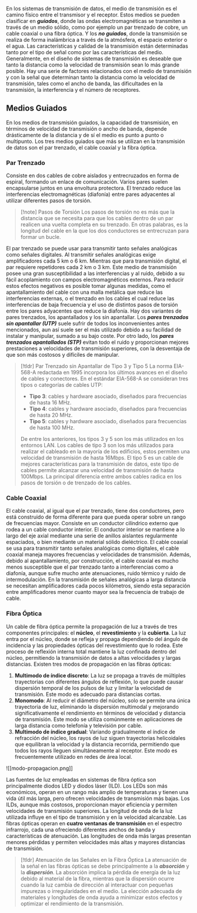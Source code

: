 En los sistemas de transmisión de datos, el medio de transmisión es el camino físico entre el transmisor y el receptor. Estos medios se pueden clasificar en ***guiados***, donde las ondas electromagnéticas se transmiten a través de un medio sólido, como por ejemplo un par trenzado de cobre, un cable coaxial o una fibra óptica. Y los ***no guiados***, donde la transmisión se realiza de forma inalámbrica a través de la atmósfera, el espacio exterior o el agua.
Las características y calidad de la transmisión están determinadas tanto por el tipo de señal como por las características del medio. Generalmente, en el diseño de sistemas de transmisión es deseable que tanto la distancia como la velocidad de transmisión sean lo más grande posible. Hay una serie de factores relacionados con el medio de transmisión y con la señal que determinan tanto la distancia como la velocidad de transmisión, tales como el ancho de banda, las dificultades en la transmisión, la interferencia y el número de receptores.

## Medios Guiados

En los medios de transmisión guiados, la capacidad de transmisión, en términos de velocidad de transmisión o ancho de banda, depende drásticamente de la distancia y de sí el medio es punto a punto o multipunto. Los tres medios guiados que más se utilizan en la transmisión de datos son el par trenzado, el cable coaxial y la fibra óptica.

### Par Trenzado

Consiste en dos cables de cobre aislados y entrecruzados en forma de espiral, formando un enlace de comunicación. Varios pares suelen encapsularse juntos en una envoltura protectora. El trenzado reduce las interferencias electromagnéticas (diafonía) entre pares adyacentes al utilizar diferentes pasos de torsión.

>[!note] Pasos de Torsión
>Los pasos de torsión no es más que la distancia que se necesita para que los cables dentro de un par realicen una vuelta completa en su trenzado. En otras palabras, es la longitud del cable en la que los dos conductores se entrecruzan para formar un bucle.

El par trenzado se puede usar para transmitir tanto señales analógicas como señales digitales. Al transmitir señales analógicas exige amplificadores cada 5 km o 6 km. Mientras que para transmisión digital, el par requiere repetidores cada 2 km o 3 km.
Este medio de transmisión posee una gran susceptibilidad a las interferencias y al ruido, debido a su fácil acoplamiento con campos electromagnéticos externos. Para reducir estos efectos negativos es posible tomar algunas medidas, como el apantallamiento del cable con una malla metálica que reduce las interferencias externas, o el trenzado en los cables el cual reduce las interferencias de baja frecuencia y el uso de distintos pasos de torsión entre los pares adyacentes que reduce la diafonía.
Hay dos variantes de pares trenzados, los apantallados y los sin apantallar. Los ***pares trenzados sin apantallar (UTP)*** suele sufrir de todos los inconvenientes antes mencionados, aun así suele ser el más utilizado debido a su facilidad de instalar y manipular, sumado a su bajo coste. Por otro lado, los ***pares trenzados apantallados (STP)*** evitan todo el ruido y proporcionan mejores prestaciones a velocidades de transmisión superiores, con la desventaja de que son más costosos y difíciles de manipular.

>[!tldr] Par Trenzado sin Apantallar de Tipo 3 y Tipo 5
>La norma EIA-568-A redactada en 1995 incorpora los últimos avances en el diseño de cables y conectores. En el estándar EIA-568-A se consideran tres tipos o categorías de cables UTP:
>- **Tipo 3**: cables y hardware asociado, diseñados para frecuencias de hasta 16 MHz.
>- **Tipo 4**: cables y hardware asociado, diseñados para frecuencias de hasta 20 MHz.
>- **Tipo 5**: cables y hardware asociado, diseñados para frecuencias de hasta 100 MHz.
>
>De entre los anteriores, los tipos 3 y 5 son los más utilizados en los entornos LAN. Los cables de tipo 3 son los más utilizados para realizar el cableado en la mayoría de los edificios, estos permiten una velocidad de transmisión de hasta 16Mbps. El tipo 5 es un cable de mejores características para la transmisión de datos, este tipo de cables permite alcanzar una velocidad de transmisión de hasta 100Mbps.
>La principal diferencia entre ambos cables radica en los pasos de torsión o de trenzado de los cables.

### Cable Coaxial

El cable coaxial, al igual que el par trenzado, tiene dos conductores, pero está construido de forma diferente para que pueda operar sobre un rango de frecuencias mayor. Consiste en un conductor cilíndrico externo que rodea a un cable conductor interior. El conductor interior se mantiene a lo largo del eje axial mediante una serie de anillos aislantes regularmente espaciados, o bien mediante un material sólido dieléctrico.
El cable coaxial se usa para transmitir tanto señales analógicas como digitales, el cable coaxial maneja mayores frecuencias y velocidades de transmisión. Además, debido al apantallamiento, por construcción, el cable coaxial es mucho menos susceptible que el par trenzado tanto a interferencias como a diafonía, aunque sufre mucho ante atenuaciones, ruido térmico y ruido de intermodulación.
En la transmisión de señales analógicas a larga distancia se necesitan amplificadores cada pocos kilómetros, siendo esta separación entre amplificadores menor cuanto mayor sea la frecuencia de trabajo de cable.

### Fibra Óptica

Un cable de fibra óptica permite la propagación de luz a través de tres componentes principales: el **núcleo**, el **revestimiento** y la **cubierta**. La luz entra por el núcleo, donde se refleja y propaga dependiendo del ángulo de incidencia y las propiedades ópticas del revestimiento que lo rodea. Este proceso de reflexión interna total mantiene la luz confinada dentro del núcleo, permitiendo la transmisión de datos a altas velocidades y largas distancias. Existen tres modos de propagación en las fibras ópticas:

1. **Multimodo de índice discreto**: La luz se propaga a través de múltiples trayectorias con diferentes ángulos de reflexión, lo que puede causar dispersión temporal de los pulsos de luz y limitar la velocidad de transmisión. Este modo es adecuado para distancias cortas.
2. **Monomodo**: Al reducir el diámetro del núcleo, solo se permite una única trayectoria de luz, eliminando la dispersión multimodal y mejorando significativamente el rendimiento en términos de velocidad y distancia de transmisión. Este modo se utiliza comúnmente en aplicaciones de larga distancia como telefonía y televisión por cable.
3. **Multimodo de índice gradual**: Variando gradualmente el índice de refracción del núcleo, los rayos de luz siguen trayectorias helicoidales que equilibran la velocidad y la distancia recorrida, permitiendo que todos los rayos lleguen simultáneamente al receptor. Este modo es frecuentemente utilizado en redes de área local.

![[modo-propagacion.png]]

Las fuentes de luz empleadas en sistemas de fibra óptica son principalmente diodos LED y diodos láser (ILD). Los LEDs son más económicos, operan en un rango más amplio de temperaturas y tienen una vida útil más larga, pero ofrecen velocidades de transmisión más bajas. Los ILDs, aunque más costosos, proporcionan mayor eficiencia y permiten velocidades de transmisión superiores.
La longitud de onda de la luz utilizada influye en el tipo de transmisión y en la velocidad alcanzable. Las fibras ópticas operan en **cuatro ventanas de transmisión** en el espectro infrarrojo, cada una ofreciendo diferentes anchos de banda y características de atenuación. Las longitudes de onda más largas presentan menores pérdidas y permiten velocidades más altas y mayores distancias de transmisión.

>[!tldr] Atenuación de las Señales en la Fibra Óptica
>La atenuación de la señal en las fibras ópticas se debe principalmente a la ***absorción*** y la ***dispersión***. La absorción implica la pérdida de energía de la luz debido al material de la fibra, mientras que la dispersión ocurre cuando la luz cambia de dirección al interactuar con pequeñas impurezas o irregularidades en el medio. La elección adecuada de materiales y longitudes de onda ayuda a minimizar estos efectos y optimizar el rendimiento de la transmisión.

